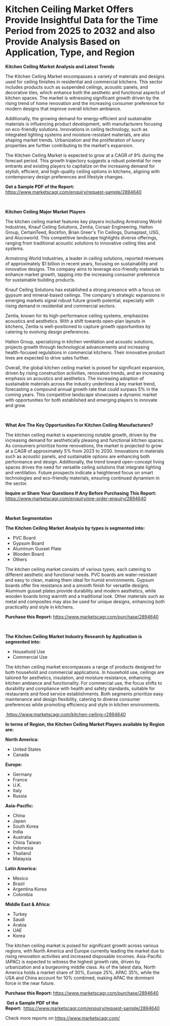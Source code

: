<p><h1>Kitchen Ceiling Market Offers Provide Insightful Data for the Time Period from 2025 to 2032 and also Provide Analysis Based on Application, Type, and Region</h1></p><p><strong>Kitchen Ceiling Market Analysis and Latest Trends</strong></p>
<p><p>The Kitchen Ceiling Market encompasses a variety of materials and designs used for ceiling finishes in residential and commercial kitchens. This sector includes products such as suspended ceilings, acoustic panels, and decorative tiles, which enhance both the aesthetic and functional aspects of kitchen spaces. The market is witnessing significant growth driven by the rising trend of home renovation and the increasing consumer preference for modern designs that improve overall kitchen ambiance.</p><p>Additionally, the growing demand for energy-efficient and sustainable materials is influencing product development, with manufacturers focusing on eco-friendly solutions. Innovations in ceiling technology, such as integrated lighting systems and moisture-resistant materials, are also shaping market trends. Urbanization and the proliferation of luxury properties are further contributing to the market's expansion.</p><p>The Kitchen Ceiling Market is expected to grow at a CAGR of 9% during the forecast period. This growth trajectory suggests a robust potential for new entrants and existing players to capitalize on the increasing demand for stylish, efficient, and high-quality ceiling options in kitchens, aligning with contemporary design preferences and lifestyle changes.</p></p>
<p><strong>Get a Sample PDF of the Report:&nbsp;</strong> <a href="https://www.marketscagr.com/enquiry/request-sample/2894640?utm_campaign=2444&utm_medium=2&utm_source=Github&utm_content=ia&utm_term=15032025&utm_id=kitchen-ceiling">https://www.marketscagr.com/enquiry/request-sample/2894640</a></p>
<p>&nbsp;</p>
<p><strong>Kitchen Ceiling Major Market Players</strong></p>
<p><p>The kitchen ceiling market features key players including Armstrong World Industries, Knauf Ceiling Solutions, Zentia, Corsair Engineering, Halton Group, CertainTeed, Rockfon, Brian Greer's Tin Ceilings, Dumaplast, USG, and Alucoworld. This competitive landscape highlights diverse offerings, ranging from traditional acoustic solutions to innovative ceiling tiles and systems.</p><p>Armstrong World Industries, a leader in ceiling solutions, reported revenues of approximately $1 billion in recent years, focusing on sustainability and innovative designs. The company aims to leverage eco-friendly materials to enhance market growth, tapping into the increasing consumer preference for sustainable building products.</p><p>Knauf Ceiling Solutions has established a strong presence with a focus on gypsum and mineral-based ceilings. The company's strategic expansions in emerging markets signal robust future growth potential, especially with rising demand in residential and commercial sectors.</p><p>Zentia, known for its high-performance ceiling systems, emphasizes acoustics and aesthetics. With a shift towards open-plan layouts in kitchens, Zentia is well-positioned to capture growth opportunities by catering to evolving design preferences.</p><p>Halton Group, specializing in kitchen ventilation and acoustic solutions, projects growth through technological advancements and increasing health-focused regulations in commercial kitchens. Their innovative product lines are expected to drive sales further.</p><p>Overall, the global kitchen ceiling market is poised for significant expansion, driven by rising construction activities, renovation trends, and an increasing emphasis on acoustics and aesthetics. The increasing adoption of sustainable materials across the industry underlines a key market trend, forecasting a compound annual growth rate that could surpass 5% in the coming years. This competitive landscape showcases a dynamic market with opportunities for both established and emerging players to innovate and grow.</p></p>
<p>&nbsp;</p>
<p><strong>What Are The Key Opportunities For Kitchen Ceiling Manufacturers?</strong></p>
<p><p>The kitchen ceiling market is experiencing notable growth, driven by the increasing demand for aesthetically pleasing and functional kitchen spaces. As consumers prioritize home renovations, the market is projected to grow at a CAGR of approximately 5% from 2023 to 2030. Innovations in materials such as acoustic panels, and sustainable options are enhancing both performance and design. Additionally, the trend toward open-concept living spaces drives the need for versatile ceiling solutions that integrate lighting and ventilation. Future prospects indicate a heightened focus on smart technologies and eco-friendly materials, ensuring continued dynamism in the sector.</p></p>
<p><strong>Inquire or Share Your Questions If Any Before Purchasing This Report:</strong> <a href="https://www.marketscagr.com/enquiry/pre-order-enquiry/2894640?utm_campaign=2444&utm_medium=2&utm_source=Github&utm_content=ia&utm_term=15032025&utm_id=kitchen-ceiling">https://www.marketscagr.com/enquiry/pre-order-enquiry/2894640</a></p>
<p>&nbsp;</p>
<p><strong>Market Segmentation</strong></p>
<p><strong>The Kitchen Ceiling Market Analysis by types is segmented into:</strong></p>
<p><ul><li>PVC Board</li><li>Gypsum Board</li><li>Aluminum Gusset Plate</li><li>Wooden Board</li><li>Others</li></ul></p>
<p><p>The kitchen ceiling market consists of various types, each catering to different aesthetic and functional needs. PVC boards are water-resistant and easy to clean, making them ideal for humid environments. Gypsum boards offer fire resistance and a smooth finish for versatile designs. Aluminum gusset plates provide durability and modern aesthetics, while wooden boards bring warmth and a traditional look. Other materials such as metal and composites may also be used for unique designs, enhancing both practicality and style in kitchens.</p></p>
<p><strong>Purchase this Report:&nbsp;</strong><a href="https://www.marketscagr.com/purchase/2894640?utm_campaign=2444&utm_medium=2&utm_source=Github&utm_content=ia&utm_term=15032025&utm_id=kitchen-ceiling">https://www.marketscagr.com/purchase/2894640</a></p>
<p>&nbsp;</p>
<p><strong>The Kitchen Ceiling Market Industry Research by Application is segmented into:</strong></p>
<p><ul><li>Household Use</li><li>Commercial Use</li></ul></p>
<p><p>The kitchen ceiling market encompasses a range of products designed for both household and commercial applications. In household use, ceilings are tailored for aesthetics, insulation, and moisture resistance, enhancing kitchen ambiance and functionality. For commercial use, the focus shifts to durability and compliance with health and safety standards, suitable for restaurants and food service establishments. Both segments prioritize easy maintenance and design flexibility, catering to diverse consumer preferences while promoting efficiency and style in kitchen environments.</p></p>
<p><a href="https://www.marketscagr.com/kitchen-ceiling-r2894640?utm_campaign=2444&utm_medium=2&utm_source=Github&utm_content=ia&utm_term=15032025&utm_id=kitchen-ceiling">&nbsp;https://www.marketscagr.com/kitchen-ceiling-r2894640</a></p>
<p><strong>In terms of Region, the Kitchen Ceiling Market Players available by Region are:</strong></p>
<p>
    <p> <strong> North America: </strong>
        <ul>
            <li>United States</li>
            <li>Canada</li>
        </ul>
        </p> 
    <p> <strong> Europe: </strong>
        <ul>
            <li>Germany</li>
            <li>France</li>
            <li>U.K.</li>
            <li>Italy</li>
            <li>Russia</li>
        </ul>
        </p> 
    <p> <strong> Asia-Pacific: </strong>
        <ul>
            <li>China</li>
            <li>Japan</li>
            <li>South Korea</li>
            <li>India</li>
            <li>Australia</li>
            <li>China Taiwan</li>
            <li>Indonesia</li>
            <li>Thailand</li>
            <li>Malaysia</li>
        </ul>
        </p> 
    <p> <strong> Latin America: </strong>
        <ul>
            <li>Mexico</li>
            <li>Brazil</li>
            <li>Argentina Korea</li>
            <li>Colombia</li>
        </ul>
        </p> 
    <p> <strong> Middle East & Africa: </strong>
        <ul>
            <li>Turkey</li>
            <li>Saudi</li>
            <li>Arabia</li>
            <li>UAE</li>
            <li>Korea</li>
        </ul>
    </p>
    </p>
<p><p>The kitchen ceiling market is poised for significant growth across various regions, with North America and Europe currently leading the market due to rising renovation activities and increased disposable incomes. Asia-Pacific (APAC) is expected to witness the highest growth rate, driven by urbanization and a burgeoning middle class. As of the latest data, North America holds a market share of 30%, Europe 25%, APAC 35%, while the USA and China account for 10% combined, making APAC the dominant force in the near future.</p></p>
<p><strong>Purchase this Report: </strong><a href="https://www.marketscagr.com/purchase/2894640?utm_campaign=2444&utm_medium=2&utm_source=Github&utm_content=ia&utm_term=15032025&utm_id=kitchen-ceiling">https://www.marketscagr.com/purchase/2894640</a></p>
<p>&nbsp;<strong>Get a Sample PDF of the Report:&nbsp;&nbsp;</strong><a href="https://www.marketscagr.com/enquiry/request-sample/2894640?utm_campaign=2444&utm_medium=2&utm_source=Github&utm_content=ia&utm_term=15032025&utm_id=kitchen-ceiling">https://www.marketscagr.com/enquiry/request-sample/2894640</a></p>
<p><strong></strong></p>
<p>Check more reports on <a href="https://www.marketscagr.com/?utm_campaign=2444&utm_medium=2&utm_source=Github&utm_content=ia&utm_term=15032025&utm_id=kitchen-ceiling">https://www.marketscagr.com/</a></p>